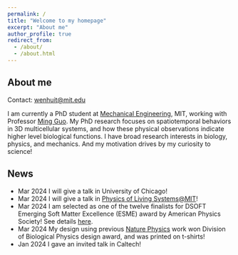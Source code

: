 ```yaml
---
permalink: /
title: "Welcome to my homepage"
excerpt: "About me"
author_profile: true
redirect_from: 
  - /about/
  - /about.html
---
```


About me
----
Contact: [wenhuit@mit.edu](wenhuit@mit.edu)

I am currently a PhD student at [Mechanical Engineering](https://meche.mit.edu), MIT, working with Professor [Ming Guo](https://www.guolab.mit.edu). My PhD research focuses on spatiotemporal behaviors in 3D multicellular systems, and how these physical observations indicate higher level biological functions. I have broad research interests in biology, physics, and mechanics. And my motivation drives by my curiosity to science!

News
----
* Mar 2024  I will give a talk in University of Chicago!
* Mar 2024  I will give a talk in [Physics of Living Systems@MIT](https://sites.google.com/view/pls-short-talks/home)!
* Mar 2024  I am selected as one of the twelve finalists for DSOFT Emerging Soft Matter Excellence (ESME) award by American Physics Society! See details [here](https://engage.aps.org/dsoft/honors/esme-award?_gl=1*tgc5yb*_ga*MjAwNTYxNDM4Mi4xNjY5NzYxMTk5*_ga_1CCM6YP0WF*MTcwOTA3MTg5MS4xMzAuMC4xNzA5MDcxODkxLjYwLjAuMA..).
* Mar 2024  My design using previous [Nature Physics](https://www.nature.com/articles/s41567-022-01747-0) work won Division of Biological Physics design award, and was printed on t-shirts!
* Jan 2024  I gave an invited talk in Caltech!






